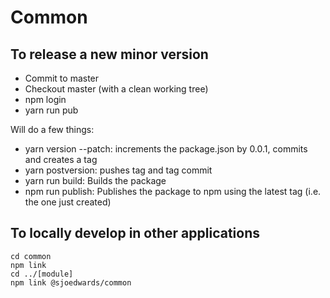 # Common

## To release a new minor version

- Commit to master
- Checkout master (with a clean working tree)
- npm login
- yarn run pub

Will do a few things:

- yarn version --patch: increments the package.json by 0.0.1, commits and creates a tag
- yarn postversion: pushes tag and tag commit
- yarn run build: Builds the package
- npm run publish: Publishes the package to npm using the latest tag (i.e. the one just created)

## To locally develop in other applications

```
cd common
npm link
cd ../[module]
npm link @sjoedwards/common
```
